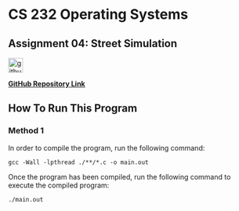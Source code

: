 # CS 232 Operating Systems

## Assignment 04: Street Simulation

<img src="https://camo.githubusercontent.com/ac28190b3bdb446d46b2760854ecec42927bd2ae802d0729c6b0e72449b56082/68747470733a2f2f6769746875622e6769746875626173736574732e636f6d2f696d616765732f6d6f64756c65732f6c6f676f735f706167652f4769744875622d4d61726b2e706e67" alt="github" width="30"/>

[**GitHub Repository Link**](https://github.com/akhmadferoz/af06109-os-hw-04)

## How To Run This Program

### Method 1

In order to compile the program, run the following command:

```
gcc -Wall -lpthread ./**/*.c -o main.out
```

Once the program has been compiled, run the following command to execute the compiled program:

```
./main.out
```
